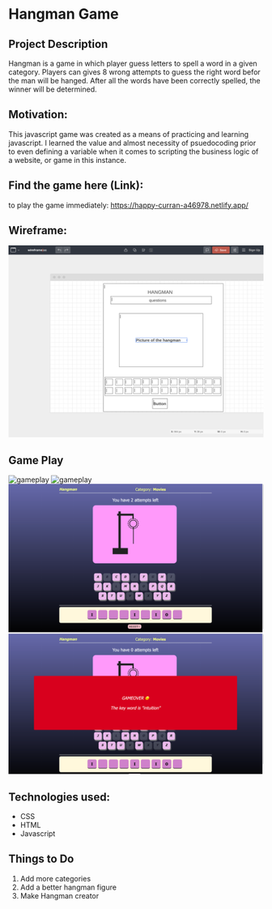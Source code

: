
# Hangman Game 

## Project Description

Hangman is a game in which player guess letters to spell a word in a given category. Players can gives 8 wrong attempts to guess the right word befor the man will be hanged. After all the words have been correctly spelled, the winner will be determined.

## Motivation: 

This javascript game was created as a means of practicing and learning javascript. I learned the value and almost necessity of psuedocoding prior to even defining a variable when it comes to scripting the business logic of a website, or game in this instance.

## Find the game here (Link):

to play the game immediately: https://happy-curran-a46978.netlify.app/

## Wireframe:

![wireframe](wireframe.png)

## Game Play

![gameplay](homapage.png)
![gameplay](homapage2.png)
![gameplay](homepage3.png)
![gameplay](homepage4.png)

## Technologies used:
- CSS
- HTML
- Javascript


## Things to Do
1. Add more categories
2. Add a better hangman figure
3. Make Hangman creator